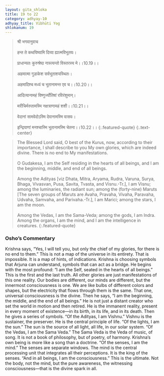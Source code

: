 ```yaml
---
layout: gita_shloka
title: 19 to 22
category: adhyay-10
adhyay_title: Vibhūti Yog
shlokanum: 19
---
```


> श्री भगवानुवाच<br><br>हन्त ते कथयिष्यामि दिव्या ह्यात्मविभूतयः।<br><br>प्राधान्यतः कुरुश्रेष्ठ नास्त्यन्तो विस्तरस्य मे।।10.19।।<br><br>अहमात्मा गुडाकेश सर्वभूताशयस्थितः।<br><br>अहमादिश्च मध्यं च भूतानामन्त एव च।।10.20।।<br><br>आदित्यानामहं विष्णुर्ज्योतिषां रविरंशुमान्।<br><br>मरीचिर्मरुतामस्मि नक्षत्राणामहं शशी।।10.21।।<br><br>वेदानां सामवेदोऽस्मि देवानामस्मि वासवः।<br><br>इन्द्रियाणां मनश्चास्मि भूतानामस्मि चेतना।।10.22।।
{:.featured-quote} 
{:.text-center}

> The Blessed Lord said, O best of the Kurus, now, according to their importance, I shall describe to you My own glories, which are indeed divine. There is no end to My manifestations.<br><br>O Gudakesa, I am the Self residing in the hearts of all beings, and I am the beginning, middle, and end of all beings.<br><br>Among the Adityas [viz Dhata, Mitra, Aryama, Rudra, Varuna, Surya, Bhaga, Vivasvan, Pusa, Savita, Tvasta, and Visnu.-Tr.], I am Visnu; among the luminaries, the radiant sun; among the (forty-nine) Maruts [The seven groups of Maruts are Avaha, Pravaha, Vivaha, Paravaha, Udvaha, Samvaha, and Parivaha.-Tr.], I am Marici; among the stars, I am the moon.<br><br>Among the Vedas, I am the Sama-Veda; among the gods, I am Indra. Among the organs, I am the mind, and I am the intelligence in creatures.
{:.featured-quote}

### Osho’s Commentary
Krishna says, “Yes, I will tell you, but only the chief of my glories, for there is no end to them.”
This is not a map of the universe in its entirety. That is impossible. It is a map of hints, of indications. Krishna is choosing symbols that Arjuna can understand, symbols that can act as a bridge.
He begins with the most profound: “I am the Self, seated in the hearts of all beings.”
This is the first and the last truth. All other glories are just manifestations of this one reality. Our bodies are different, our minds are different, but the innermost consciousness is one. We are like bulbs of different colors and shapes, but the electricity that flows through them is the same. That one, universal consciousness is the divine.
Then he says, “I am the beginning, the middle, and the end of all beings.” He is not just a distant creator who set the world in motion and then retired. He is the immanent reality, present in every moment of existence—in its birth, in its life, and in its death.
Then he gives a series of symbols. “Of the Adityas, I am Vishnu.” Vishnu is the sustainer, the preserver. He is the central principle of life. “Of the lights, I am the sun.” The sun is the source of all light, all life, in our solar system.
“Of the Vedas, I am the Sama Veda.” The Sama Veda is the Veda of music, of song. It is not a book of philosophy, but of poetry, of harmony. Krishna’s own being is more like a song than a doctrine.
“Of the senses, I am the mind.” The senses are separate windows. The mind is the central processing unit that integrates all their perceptions. It is the king of the senses.
“And in all beings, I am the consciousness.” This is the ultimate. Not the body, not the mind, but the pure awareness, the witnessing consciousness—that is the divine spark in all.
